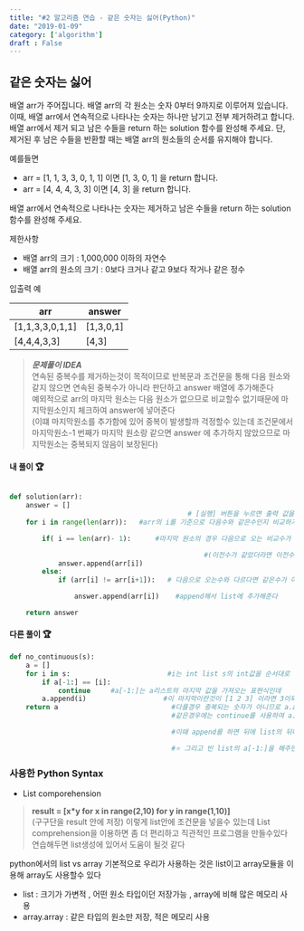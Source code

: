 ```yaml
---
title: "#2 알고리즘 연습 - 같은 숫자는 싫어(Python)"
date: "2019-01-09"
category: ['algorithm']
draft : False
---
```


## 같은 숫자는 싫어

배열 arr가 주어집니다. 배열 arr의 각 원소는 숫자 0부터 9까지로 이루어져 있습니다. 이때, 배열 arr에서 연속적으로 나타나는 숫자는 하나만 남기고 전부 제거하려고 합니다. 
배열 arr에서 제거 되고 남은 수들을 return 하는 solution 함수를 완성해 주세요. 
단, 제거된 후 남은 수들을 반환할 때는 배열 arr의 원소들의 순서를 유지해야 합니다.

예를들면
* arr = [1, 1, 3, 3, 0, 1, 1] 이면 [1, 3, 0, 1] 을 return 합니다.
* arr = [4, 4, 4, 3, 3] 이면 [4, 3] 을 return 합니다.

배열 arr에서 연속적으로 나타나는 숫자는 제거하고 남은 수들을 return 하는 solution 함수를 완성해 주세요.

제한사항
* 배열 arr의 크기 : 1,000,000 이하의 자연수
* 배열 arr의 원소의 크기 : 0보다 크거나 같고 9보다 작거나 같은 정수

입출력 예

|arr|answer|
|-|-|
|[1,1,3,3,0,1,1]|	[1,3,0,1]|
|[4,4,4,3,3]	|[4,3]|

> _**문제풀이 IDEA**_   
연속된 중복수를 제거하는것이 목적이므로
반복문과 조건문을 통해 다음 원소와 같지 않으면 연속된 중복수가 아니라 판단하고
answer 배열에 추가해준다   
예외적으로 arr의 마지막 원소는 다음 원소가 없으므로 비교할수 없기때문에
마지막원소인지 체크하여 answer에 넣어준다   
(이떄 마지막원소를 추가함에 있어 중복이 발생할까 걱정할수 있는데 조건문에서 마지막원소-1 번째가 마지막 원소랑 같으면 answer 에 추가하지 않았으므로 마지막원소는 중복되지 않음이 보장된다)


#### 내 풀이 🏆

```python

def solution(arr):
    answer = []
                                            # [실행] 버튼을 누르면 출력 값을 볼 수 있습니다.
    for i in range(len(arr)):   #arr의 i를 기준으로 다음수와 같은수인지 비교하기위해 range를 이용해서 index만큼 count

        if( i == len(arr)- 1):      #마지막 원소의 경우 다음으로 오는 비교수가 없기때문에

                                                #(이전수가 같았더라면 이전수는 append안되었으니) answer 에 추가해준다
            answer.append(arr[i])
        else:
            if (arr[i] != arr[i+1]):   # 다음으로 오는수와 다르다면 같은수가 아니므로

                answer.append(arr[i])    #append해서 list에 추가해준다 

    return answer
```

#### 다른 풀이 🏆
```python
def no_continuous(s):
    a = []                     
    for i in s:                        #i는 int list s의 int값을 순서대로 가진다.
        if a[-1:] == [i]: 
            continue     #a[-1:]는 a리스트의 마지막 값을 가져오는 표현식인데
        a.append(i)                   #이 마지막이란것이 [1 2 3] 이라면 3이되는것이므로 
    return a                            #다를경우 중복되는 숫자가 아니므로 a.append(i)를 해주고
                                        #같은경우에는 continue를 사용하여 a.append를 건너뛰고 다시 for문을 실행

                                        #이때 append를 하면 뒤에 list의 뒤에 append되므로 a[-1:]도 자동 갱신되어 중복방지

                                        #⭐ 그리고 빈 list의 a[-1:]을 해주면 []가 되고 비교값으로 사용할수 있다.
```


### 사용한 Python Syntax

* List comporehension
  
> __result = [x*y for x in range(2,10) for y in range(1,10)]__  
> (구구단을 result 안에 저장)
> 이렇게 list안에 조건문을 넣을수 있는데
List comprehension을 이용하면 좀 더 편리하고 직관적인 프로그램을 만들수있다
연습해두면 list생성에 있어서 도움이 될것 같다



python에서의 list vs array 기본적으로 우리가 사용하는 것은 list이고
 array모듈을 이용해 array도 사용할수 있다
    
* list : 크기가 가변적 , 어떤 원소 타입이던 저장가능 , array에 비해 많은 메모리 사용
* array.array :  같은 타입의 원소만 저장, 적은 메모리 사용
